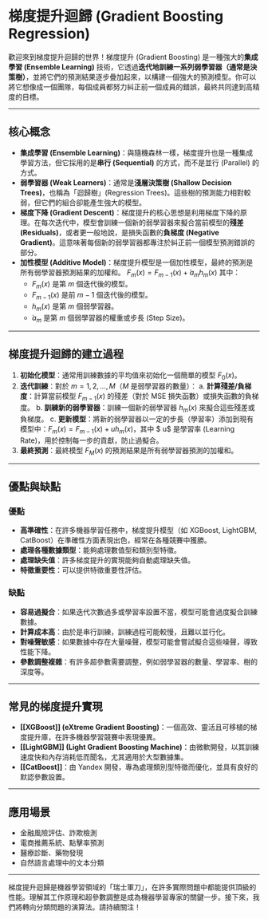 # 梯度提升迴歸 (Gradient Boosting Regression)

歡迎來到梯度提升迴歸的世界！梯度提升 (Gradient Boosting) 是一種強大的**集成學習 (Ensemble Learning)** 技術，它透過**迭代地訓練一系列弱學習器（通常是決策樹）**，並將它們的預測結果逐步疊加起來，以構建一個強大的預測模型。你可以將它想像成一個團隊，每個成員都努力糾正前一個成員的錯誤，最終共同達到高精度的目標。

---

## 核心概念

*   **集成學習 (Ensemble Learning)**：與隨機森林一樣，梯度提升也是一種集成學習方法，但它採用的是**串行 (Sequential)** 的方式，而不是並行 (Parallel) 的方式。
*   **弱學習器 (Weak Learners)**：通常是**淺層決策樹 (Shallow Decision Trees)**，也稱為「迴歸樹」(Regression Trees)。這些樹的預測能力相對較弱，但它們的組合卻能產生強大的模型。
*   **梯度下降 (Gradient Descent)**：梯度提升的核心思想是利用梯度下降的原理。在每次迭代中，模型會訓練一個新的弱學習器來擬合當前模型的**殘差 (Residuals)**，或者更一般地說，是損失函數的**負梯度 (Negative Gradient)**。這意味著每個新的弱學習器都專注於糾正前一個模型預測錯誤的部分。
*   **加性模型 (Additive Model)**：梯度提升模型是一個加性模型，最終的預測是所有弱學習器預測結果的加權和。
    $F_m(x) = F_{m-1}(x) + ́a_m h_m(x)$
    其中：
    *   $F_m(x)$ 是第 $m$ 個迭代後的模型。
    *   $F_{m-1}(x)$ 是前 $m-1$ 個迭代後的模型。
    *   $h_m(x)$ 是第 $m$ 個弱學習器。
    *   $́a_m$ 是第 $m$ 個弱學習器的權重或步長 (Step Size)。

---

## 梯度提升迴歸的建立過程

1.  **初始化模型**：通常用訓練數據的平均值來初始化一個簡單的模型 $F_0(x)$。
2.  **迭代訓練**：對於 $m = 1, 2, …, M$（$M$ 是弱學習器的數量）：
    a.  **計算殘差/負梯度**：計算當前模型 $F_{m-1}(x)$ 的殘差（對於 MSE 損失函數）或損失函數的負梯度。
    b.  **訓練新的弱學習器**：訓練一個新的弱學習器 $h_m(x)$ 來擬合這些殘差或負梯度。
    c.  **更新模型**：將新的弱學習器以一定的步長（學習率）添加到現有模型中：$F_m(x) = F_{m-1}(x) + 
u h_m(x)$，其中 $
u$ 是學習率 (Learning Rate)，用於控制每一步的貢獻，防止過擬合。
3.  **最終預測**：最終模型 $F_M(x)$ 的預測結果是所有弱學習器預測的加權和。

---

## 優點與缺點

### 優點

*   **高準確性**：在許多機器學習任務中，梯度提升模型（如 XGBoost, LightGBM, CatBoost）在準確性方面表現出色，經常在各種競賽中獲勝。
*   **處理各種數據類型**：能夠處理數值型和類別型特徵。
*   **處理缺失值**：許多梯度提升的實現能夠自動處理缺失值。
*   **特徵重要性**：可以提供特徵重要性評估。

### 缺點

*   **容易過擬合**：如果迭代次數過多或學習率設置不當，模型可能會過度擬合訓練數據。
*   **計算成本高**：由於是串行訓練，訓練過程可能較慢，且難以並行化。
*   **對噪聲敏感**：如果數據中存在大量噪聲，模型可能會嘗試擬合這些噪聲，導致性能下降。
*   **參數調整複雜**：有許多超參數需要調整，例如弱學習器的數量、學習率、樹的深度等。

---

## 常見的梯度提升實現

*   **[[XGBoost]] (eXtreme Gradient Boosting)**：一個高效、靈活且可移植的梯度提升庫，在許多機器學習競賽中表現優異。
*   **[[LightGBM]] (Light Gradient Boosting Machine)**：由微軟開發，以其訓練速度快和內存消耗低而聞名，尤其適用於大型數據集。
*   **[[CatBoost]]**：由 Yandex 開發，專為處理類別型特徵而優化，並具有良好的默認參數設置。

---

## 應用場景

*   金融風險評估、詐欺檢測
*   電商推薦系統、點擊率預測
*   醫療診斷、藥物發現
*   自然語言處理中的文本分類

---

梯度提升迴歸是機器學習領域的「瑞士軍刀」，在許多實際問題中都能提供頂級的性能。理解其工作原理和超參數調整是成為機器學習專家的關鍵一步。接下來，我們將轉向分類問題的演算法。請持續關注！
